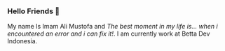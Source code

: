 ### Hello Friends 👋

My name Is Imam Ali Mustofa and _The best moment in my life is... when i encountered an error and i can fix it!_. I am currently work at Betta Dev Indonesia.
